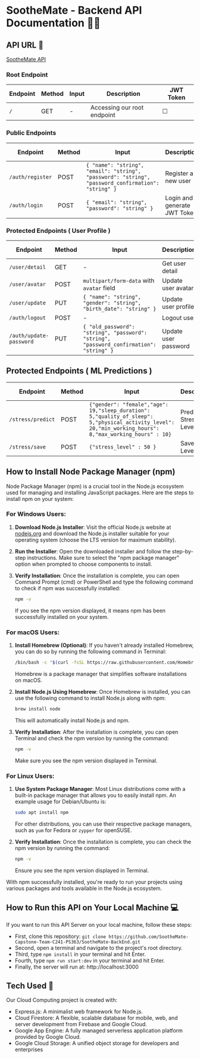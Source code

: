 # SootheMate - Backend API Documentation 🧑‍💻

## API URL 🔗
[SootheMate API](https://soothemate-capstone.et.r.appspot.com/)

### Root Endpoint

| Endpoint | Method | Input | Description | JWT Token |
| --- | --- | --- | --- | --- |
| `/` | GET | - | Accessing our root endpoint | &#9744; |

### Public Endpoints

| Endpoint | Method | Input | Description | JWT Token |
| --- | --- | --- | --- | --- |
| `/auth/register` | POST | `{ "name": "string", "email": "string", "password": "string", "password_confirmation": "string" }` | Register a new user | &#9744; |
| `/auth/login` | POST | `{ "email": "string", "password": "string" }` | Login and generate JWT Token | &#9744; |

### Protected Endpoints ( User Profile )

| Endpoint | Method | Input | Description | JWT Token |
| --- | --- | --- | --- | --- |
| `/user/detail` | GET | - | Get user detail | &#9745; |
| `/user/avatar` | POST | `multipart/form-data` with `avatar` field | Update user avatar | &#9745; |
| `/user/update` | PUT | `{ "name": "string", "gender": "string", "birth_date": "string" }` | Update user profile | &#9745; |
| `/auth/logout` | POST | - | Logout user | &#9745; |
| `/auth/update-password` | PUT | `{ "old_password": "string", "password": "string", "password_confirmation": "string" }` | Update user password | &#9745; |

## Protected Endpoints ( ML Predictions )
| Endpoint | Method | Input | Description | JWT Token |
| --- | --- | --- | --- | --- |
| `/stress/predict` | POST | `{"gender": "female","age": 19,"sleep_duration": 5,"quality_of_sleep": 5,"physical_activity_level": 20,"min_working_hours": 8,"max_working_hours" : 10}`| Predict Stress Level User | &#9745; |
| `/stress/save` | POST | `{"stress_level" : 50 }` | Save Stress Level User | &#9745; |

## How to Install Node Package Manager (npm)

Node Package Manager (npm) is a crucial tool in the Node.js ecosystem used for managing and installing JavaScript packages. Here are the steps to install npm on your system:

### For Windows Users:

1. **Download Node.js Installer**: Visit the official Node.js website at [nodejs.org](https://nodejs.org/) and download the Node.js installer suitable for your operating system (choose the LTS version for maximum stability).

2. **Run the Installer**: Open the downloaded installer and follow the step-by-step instructions. Make sure to select the "npm package manager" option when prompted to choose components to install.

3. **Verify Installation**: Once the installation is complete, you can open Command Prompt (cmd) or PowerShell and type the following command to check if npm was successfully installed:

    ```sh
    npm -v
    ```

    If you see the npm version displayed, it means npm has been successfully installed on your system.

### For macOS Users:

1. **Install Homebrew (Optional)**: If you haven't already installed Homebrew, you can do so by running the following command in Terminal:

    ```sh
    /bin/bash -c "$(curl -fsSL https://raw.githubusercontent.com/Homebrew/install/HEAD/install.sh)"
    ```

    Homebrew is a package manager that simplifies software installations on macOS.

2. **Install Node.js Using Homebrew**: Once Homebrew is installed, you can use the following command to install Node.js along with npm:

    ```sh
    brew install node
    ```

    This will automatically install Node.js and npm.

3. **Verify Installation**: After the installation is complete, you can open Terminal and check the npm version by running the command:

    ```sh
    npm -v
    ```

    Make sure you see the npm version displayed in Terminal.

### For Linux Users:

1. **Use System Package Manager**: Most Linux distributions come with a built-in package manager that allows you to easily install npm. An example usage for Debian/Ubuntu is:

    ```sh
    sudo apt install npm
    ```

    For other distributions, you can use their respective package managers, such as `yum` for Fedora or `zypper` for openSUSE.

2. **Verify Installation**: Once the installation is complete, you can check the npm version by running the command:

    ```sh
    npm -v
    ```

    Ensure you see the npm version displayed in Terminal.

With npm successfully installed, you're ready to run your projects using various packages and tools available in the Node.js ecosystem.

## How to Run this API on Your Local Machine 💻
If you want to run this API Server on your local machine, follow these steps:
- First, clone this repository: `git clone https://github.com/SootheMate-Capstone-Team-C241-PS363/SootheMate-BackEnd.git`
- Second, open a terminal and navigate to the project's root directory.
- Third, type `npm install` in your terminal and hit Enter.
- Fourth, type `npm run start:dev` in your terminal and hit Enter.
- Finally, the server will run at: http://localhost:3000

## Tech Used 🔧
Our Cloud Computing project is created with:
* Express.js: A minimalist web framework for Node.js.
* Cloud Firestore: A flexible, scalable database for mobile, web, and server development from Firebase and Google Cloud.
* Google App Engine: A fully managed serverless application platform provided by Google Cloud.
* Google Cloud Storage: A unified object storage for developers and enterprises
